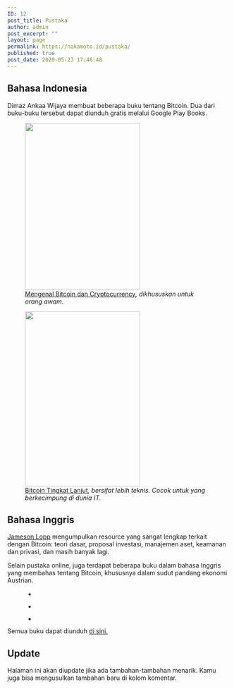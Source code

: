 ```yaml
---
ID: 12
post_title: Pustaka
author: admin
post_excerpt: ""
layout: page
permalink: https://nakamoto.id/pustaka/
published: true
post_date: 2020-05-23 17:46:48
---
```

<!-- wp:heading -->
<h2>Bahasa Indonesia</h2>
<!-- /wp:heading -->

<!-- wp:paragraph -->
<p>Dimaz Ankaa Wijaya membuat beberapa buku tentang Bitcoin. Dua dari buku-buku tersebut dapat diunduh gratis melalui Google Play Books.</p>
<!-- /wp:paragraph -->

<!-- wp:columns {"className":"has-2-columns"} -->
<div class="wp-block-columns has-2-columns"><!-- wp:column -->
<div class="wp-block-column"><!-- wp:image {"align":"center","id":48,"width":261,"height":379} -->
<div class="wp-block-image"><figure class="aligncenter is-resized"><img src="https://nakamoto.id/wp-content/uploads/2019/07/Screen-Shot-2016-07-08-at-4.10.31-PM.png" alt="" class="wp-image-48" width="261" height="379"/><figcaption> <a href="https://play.google.com/store/books/details?id=1_72CwAAQBAJ">Mengenal Bitcoin dan Cryptocurrency</a><em>, dikhususkan untuk orang awam.</em> </figcaption></figure></div>
<!-- /wp:image --></div>
<!-- /wp:column -->

<!-- wp:column -->
<div class="wp-block-column"><!-- wp:image {"align":"center","id":47,"width":261,"height":397} -->
<div class="wp-block-image"><figure class="aligncenter is-resized"><img src="https://nakamoto.id/wp-content/uploads/2019/07/EEFgDQAAQBAJ.jpg" alt="" class="wp-image-47" width="261" height="397"/><figcaption><a href="https://play.google.com/store/books/details/Dimaz_Ankaa_Wijaya_Bitcoin_Tingkat_Lanjut?id=EEFgDQAAQBAJ">Bitcoin Tingkat Lanjut</a><em>, bersifat lebih teknis. Cocok untuk yang berkecimpung di dunia IT.</em> </figcaption></figure></div>
<!-- /wp:image --></div>
<!-- /wp:column --></div>
<!-- /wp:columns -->

<!-- wp:heading -->
<h2>Bahasa Inggris</h2>
<!-- /wp:heading -->

<!-- wp:paragraph -->
<p><a href="https://www.lopp.net/bitcoin-information.html">Jameson Lopp</a> mengumpulkan resource yang sangat lengkap terkait dengan Bitcoin: teori dasar, proposal investasi, manajemen aset, keamanan dan privasi, dan masih banyak lagi.</p>
<!-- /wp:paragraph -->

<!-- wp:paragraph -->
<p>Selain pustaka online, juga terdapat beberapa buku dalam bahasa Inggris yang membahas tentang Bitcoin, khususnya dalam sudut pandang ekonomi Austrian.</p>
<!-- /wp:paragraph -->

<!-- wp:gallery {"ids":[57,58,56]} -->
<figure class="wp-block-gallery columns-3 is-cropped"><ul class="blocks-gallery-grid"><li class="blocks-gallery-item"><figure><img src="https://nakamoto.id/wp-content/uploads/2019/07/61h0HxBIIAL-700x1050.jpg" alt="" data-id="57" data-link="https://nakamoto.id/pustaka/image-result-for-the-internet-of-money/" class="wp-image-57"/></figure></li><li class="blocks-gallery-item"><figure><img src="https://nakamoto.id/wp-content/uploads/2019/07/51RoPE3kD5L.jpg" alt="" data-id="58" data-link="https://nakamoto.id/pustaka/image-result-for-the-bitcoin-standard/" class="wp-image-58"/></figure></li><li class="blocks-gallery-item"><figure><img src="https://nakamoto.id/wp-content/uploads/2019/07/image.jpeg" alt="" data-id="56" data-link="https://nakamoto.id/pustaka/image/" class="wp-image-56"/></figure></li></ul></figure>
<!-- /wp:gallery -->

<!-- wp:paragraph -->
<p>Semua buku dapat diunduh <a href="https://www.dropbox.com/sh/fsk0axywwl5iiae/AACeqkjcIV3MeaTkrUmrncO1a?dl=0">di sini.</a></p>
<!-- /wp:paragraph -->

<!-- wp:heading -->
<h2>Update</h2>
<!-- /wp:heading -->

<!-- wp:paragraph -->
<p>Halaman ini akan diupdate jika ada tambahan-tambahan menarik. Kamu juga bisa mengusulkan tambahan baru di kolom komentar.</p>
<!-- /wp:paragraph -->